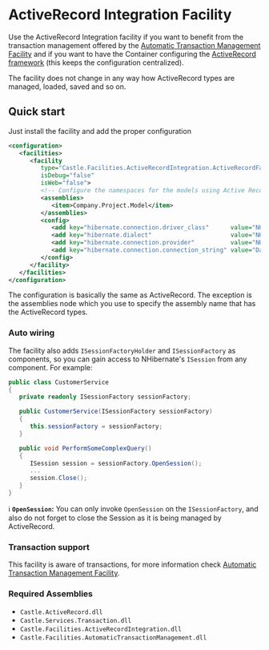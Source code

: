 # ActiveRecord Integration Facility

Use the ActiveRecord Integration facility if you want to benefit from the transaction management offered by the [Automatic Transaction Management Facility](atm-facility.md) and if you want to have the Container configuring the [ActiveRecord framework](https://github.com/castleproject/ActiveRecord) (this keeps the configuration centralized).

The facility does not change in any way how ActiveRecord types are managed, loaded, saved and so on.

## Quick start

Just install the facility and add the proper configuration

```xml
<configuration>
   <facilities>
      <facility
         type="Castle.Facilities.ActiveRecordIntegration.ActiveRecordFacility, Castle.Facilities.ActiveRecordIntegration"
         isDebug="false"
         isWeb="false">
         <!-- Configure the namespaces for the models using Active Record Intergration -->
         <assemblies>
            <item>Company.Project.Model</item>
         </assemblies>
         <config>
            <add key="hibernate.connection.driver_class"      value="NHibernate.Driver.SqlClientDriver" />
            <add key="hibernate.dialect"                      value="NHibernate.Dialect.MsSql2000Dialect" />
            <add key="hibernate.connection.provider"          value="NHibernate.Connection.DriverConnectionProvider" />
            <add key="hibernate.connection.connection_string" value="Data Source=.;Initial Catalog=appdb;Integrated Security=SSPI" />
         </config>
      </facility>
   </facilities>
</configuration>
```

The configuration is basically the same as ActiveRecord. The exception is the assemblies node which you use to specify the assembly name that has the ActiveRecord types.

### Auto wiring

The facility also adds `ISessionFactoryHolder` and `ISessionFactory` as components, so you can gain access to NHibernate's `ISession` from any component. For example:

```csharp
public class CustomerService
{
   private readonly ISessionFactory sessionFactory;

   public CustomerService(ISessionFactory sessionFactory)
   {
      this.sessionFactory = sessionFactory;
   }

   public void PerformSomeComplexQuery()
   {
      ISession session = sessionFactory.OpenSession();
      ...
      session.Close();
   }
}
```

:information_source: **`OpenSession`:** You can only invoke `OpenSession` on the `ISessionFactory`, and also do not forget to close the Session as it is being managed by ActiveRecord.

### Transaction support

This facility is aware of transactions, for more information check [Automatic Transaction Management Facility](atm-facility.md).

### Required Assemblies

* `Castle.ActiveRecord.dll`
* `Castle.Services.Transaction.dll`
* `Castle.Facilities.ActiveRecordIntegration.dll`
* `Castle.Facilities.AutomaticTransactionManagement.dll`
